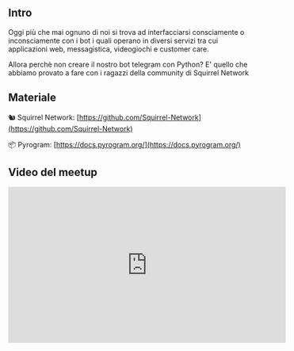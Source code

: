 ## Intro

Oggi più che mai ognuno di noi si trova ad interfacciarsi consciamente o inconsciamente con i bot i quali operano in diversi servizi tra cui applicazioni web, messagistica, videogiochi e customer care. 

Allora perchè non creare il nostro bot telegram con Python? 
E' quello che abbiamo provato a fare con i ragazzi della community di Squirrel Network 

## Materiale

🐿 Squirrel Network: [https://github.com/Squirrel-Network](https://github.com/Squirrel-Network)

📦 Pyrogram: [https://docs.pyrogram.org/](https://docs.pyrogram.org/)

## Video del meetup
<iframe width="560" height="315" src="https://www.youtube.com/embed/krzibDj9yAw" title="YouTube video player" frameborder="0" allow="accelerometer; autoplay; clipboard-write; encrypted-media; gyroscope; picture-in-picture; web-share" allowfullscreen></iframe>